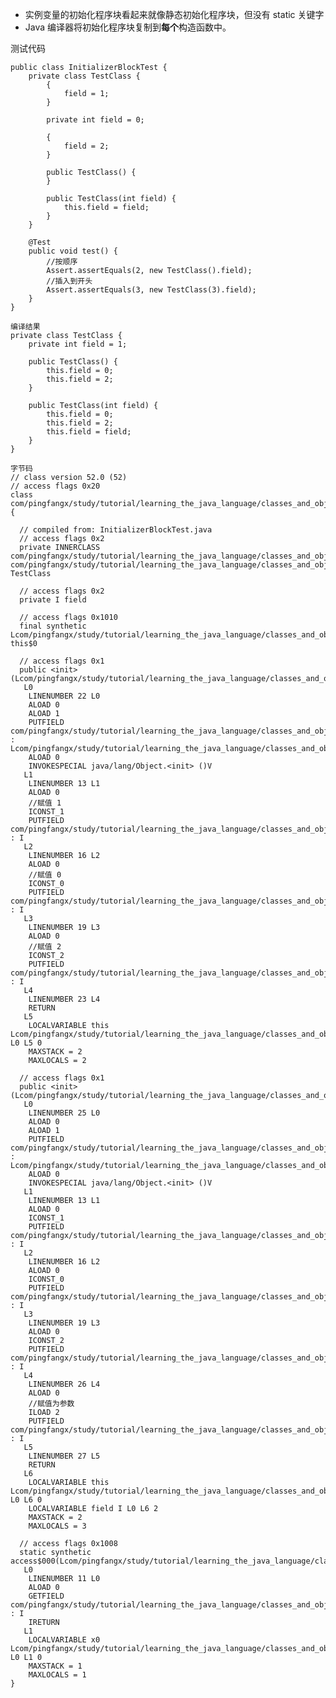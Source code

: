 * 实例变量的初始化程序块看起来就像静态初始化程序块，但没有 static 关键字
* Java 编译器将初始化程序块复制到**每个**构造函数中。

测试代码

    public class InitializerBlockTest {
        private class TestClass {
            {
                field = 1;
            }

            private int field = 0;

            {
                field = 2;
            }

            public TestClass() {
            }

            public TestClass(int field) {
                this.field = field;
            }
        }

        @Test
        public void test() {
            //按顺序
            Assert.assertEquals(2, new TestClass().field);
            //插入到开头
            Assert.assertEquals(3, new TestClass(3).field);
        }
    }
    
    编译结果
    private class TestClass {
        private int field = 1;

        public TestClass() {
            this.field = 0;
            this.field = 2;
        }

        public TestClass(int field) {
            this.field = 0;
            this.field = 2;
            this.field = field;
        }
    }
    
    字节码
    // class version 52.0 (52)
    // access flags 0x20
    class com/pingfangx/study/tutorial/learning_the_java_language/classes_and_objects/init_fields/InitializerBlockTest$TestClass {

      // compiled from: InitializerBlockTest.java
      // access flags 0x2
      private INNERCLASS com/pingfangx/study/tutorial/learning_the_java_language/classes_and_objects/init_fields/InitializerBlockTest$TestClass com/pingfangx/study/tutorial/learning_the_java_language/classes_and_objects/init_fields/InitializerBlockTest TestClass

      // access flags 0x2
      private I field

      // access flags 0x1010
      final synthetic Lcom/pingfangx/study/tutorial/learning_the_java_language/classes_and_objects/init_fields/InitializerBlockTest; this$0

      // access flags 0x1
      public <init>(Lcom/pingfangx/study/tutorial/learning_the_java_language/classes_and_objects/init_fields/InitializerBlockTest;)V
       L0
        LINENUMBER 22 L0
        ALOAD 0
        ALOAD 1
        PUTFIELD com/pingfangx/study/tutorial/learning_the_java_language/classes_and_objects/init_fields/InitializerBlockTest$TestClass.this$0 : Lcom/pingfangx/study/tutorial/learning_the_java_language/classes_and_objects/init_fields/InitializerBlockTest;
        ALOAD 0
        INVOKESPECIAL java/lang/Object.<init> ()V
       L1
        LINENUMBER 13 L1
        ALOAD 0
        //赋值 1
        ICONST_1
        PUTFIELD com/pingfangx/study/tutorial/learning_the_java_language/classes_and_objects/init_fields/InitializerBlockTest$TestClass.field : I
       L2
        LINENUMBER 16 L2
        ALOAD 0
        //赋值 0
        ICONST_0
        PUTFIELD com/pingfangx/study/tutorial/learning_the_java_language/classes_and_objects/init_fields/InitializerBlockTest$TestClass.field : I
       L3
        LINENUMBER 19 L3
        ALOAD 0
        //赋值 2
        ICONST_2
        PUTFIELD com/pingfangx/study/tutorial/learning_the_java_language/classes_and_objects/init_fields/InitializerBlockTest$TestClass.field : I
       L4
        LINENUMBER 23 L4
        RETURN
       L5
        LOCALVARIABLE this Lcom/pingfangx/study/tutorial/learning_the_java_language/classes_and_objects/init_fields/InitializerBlockTest$TestClass; L0 L5 0
        MAXSTACK = 2
        MAXLOCALS = 2

      // access flags 0x1
      public <init>(Lcom/pingfangx/study/tutorial/learning_the_java_language/classes_and_objects/init_fields/InitializerBlockTest;I)V
       L0
        LINENUMBER 25 L0
        ALOAD 0
        ALOAD 1
        PUTFIELD com/pingfangx/study/tutorial/learning_the_java_language/classes_and_objects/init_fields/InitializerBlockTest$TestClass.this$0 : Lcom/pingfangx/study/tutorial/learning_the_java_language/classes_and_objects/init_fields/InitializerBlockTest;
        ALOAD 0
        INVOKESPECIAL java/lang/Object.<init> ()V
       L1
        LINENUMBER 13 L1
        ALOAD 0
        ICONST_1
        PUTFIELD com/pingfangx/study/tutorial/learning_the_java_language/classes_and_objects/init_fields/InitializerBlockTest$TestClass.field : I
       L2
        LINENUMBER 16 L2
        ALOAD 0
        ICONST_0
        PUTFIELD com/pingfangx/study/tutorial/learning_the_java_language/classes_and_objects/init_fields/InitializerBlockTest$TestClass.field : I
       L3
        LINENUMBER 19 L3
        ALOAD 0
        ICONST_2
        PUTFIELD com/pingfangx/study/tutorial/learning_the_java_language/classes_and_objects/init_fields/InitializerBlockTest$TestClass.field : I
       L4
        LINENUMBER 26 L4
        ALOAD 0
        //赋值为参数
        ILOAD 2
        PUTFIELD com/pingfangx/study/tutorial/learning_the_java_language/classes_and_objects/init_fields/InitializerBlockTest$TestClass.field : I
       L5
        LINENUMBER 27 L5
        RETURN
       L6
        LOCALVARIABLE this Lcom/pingfangx/study/tutorial/learning_the_java_language/classes_and_objects/init_fields/InitializerBlockTest$TestClass; L0 L6 0
        LOCALVARIABLE field I L0 L6 2
        MAXSTACK = 2
        MAXLOCALS = 3

      // access flags 0x1008
      static synthetic access$000(Lcom/pingfangx/study/tutorial/learning_the_java_language/classes_and_objects/init_fields/InitializerBlockTest$TestClass;)I
       L0
        LINENUMBER 11 L0
        ALOAD 0
        GETFIELD com/pingfangx/study/tutorial/learning_the_java_language/classes_and_objects/init_fields/InitializerBlockTest$TestClass.field : I
        IRETURN
       L1
        LOCALVARIABLE x0 Lcom/pingfangx/study/tutorial/learning_the_java_language/classes_and_objects/init_fields/InitializerBlockTest$TestClass; L0 L1 0
        MAXSTACK = 1
        MAXLOCALS = 1
    }
